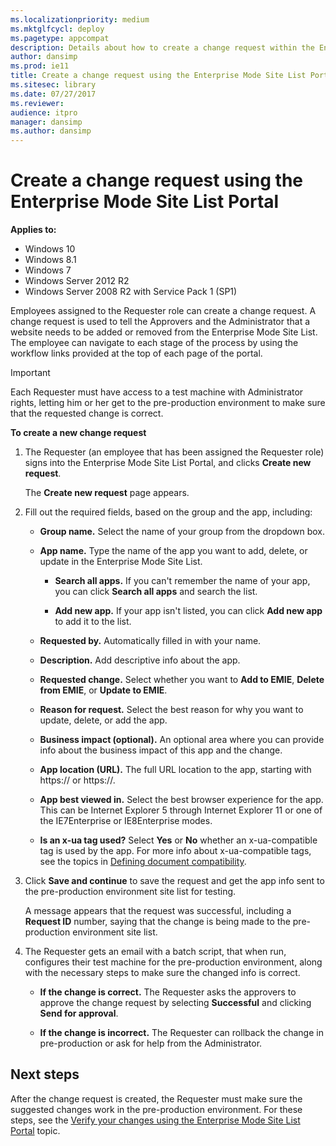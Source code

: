 ```yaml
---
ms.localizationpriority: medium
ms.mktglfcycl: deploy
ms.pagetype: appcompat
description: Details about how to create a change request within the Enterprise Mode Site List Portal.
author: dansimp
ms.prod: ie11
title: Create a change request using the Enterprise Mode Site List Portal (Internet Explorer 11 for IT Pros)
ms.sitesec: library
ms.date: 07/27/2017
ms.reviewer:
audience: itpro
manager: dansimp
ms.author: dansimp
---
```


# Create a change request using the Enterprise Mode Site List Portal

**Applies to:**

- Windows 10
- Windows 8.1
- Windows 7
- Windows Server 2012 R2
- Windows Server 2008 R2 with Service Pack 1 (SP1)

Employees assigned to the Requester role can create a change request. A change request is used to tell the Approvers and the Administrator that a website needs to be added or removed from the Enterprise Mode Site List. The employee can navigate to each stage of the process by using the workflow links provided at the top of each page of the portal.

> [!Important]
> Each Requester must have access to a test machine with Administrator rights, letting him or her get to the pre-production environment to make sure that the requested change is correct.

**To create a new change request**
1. The Requester (an employee that has been assigned the Requester role) signs into the Enterprise Mode Site List Portal, and clicks **Create new request**.

   The **Create new request** page appears.

2. Fill out the required fields, based on the group and the app, including:

    - **Group name.** Select the name of your group from the dropdown box.

    - **App name.** Type the name of the app you want to add, delete, or update in the Enterprise Mode Site List.

        - **Search all apps.** If you can't remember the name of your app, you can click **Search all apps** and search the list.

        - **Add new app.** If your app isn't listed, you can click **Add new app** to add it to the list.

    - **Requested by.** Automatically filled in with your name.

    - **Description.** Add descriptive info about the app.

    - **Requested change.** Select whether you want to **Add to EMIE**, **Delete from EMIE**, or **Update to EMIE**.

    - **Reason for request.** Select the best reason for why you want to update, delete, or add the app.

    - **Business impact (optional).** An optional area where you can provide info about the business impact of this app and the change.

    - **App location (URL).** The full URL location to the app, starting with https:// or https://.

    - **App best viewed in.** Select the best browser experience for the app. This can be Internet Explorer 5 through Internet Explorer 11 or one of the IE7Enterprise or IE8Enterprise modes.

    - **Is an x-ua tag used?** Select **Yes** or **No** whether an x-ua-compatible tag is used by the app. For more info about x-ua-compatible tags, see the topics in [Defining document compatibility](https://msdn.microsoft.com/library/cc288325(v=vs.85).aspx).

4. Click **Save and continue** to save the request and get the app info sent to the pre-production environment site list for testing.

    A message appears that the request was successful, including a **Request ID** number, saying that the change is being made to the pre-production environment site list.

5. The Requester gets an email with a batch script, that when run, configures their test machine for the pre-production environment, along with the necessary steps to make sure the changed info is correct.

    - **If the change is correct.** The Requester asks the approvers to approve the change request by selecting **Successful** and clicking **Send for approval**.

    - **If the change is incorrect.** The Requester can rollback the change in pre-production or ask for help from the Administrator.

## Next steps

After the change request is created, the Requester must make sure the suggested changes work in the pre-production environment. For these steps, see the [Verify your changes using the Enterprise Mode Site List Portal](verify-changes-preprod-enterprise-mode-portal.md) topic.

